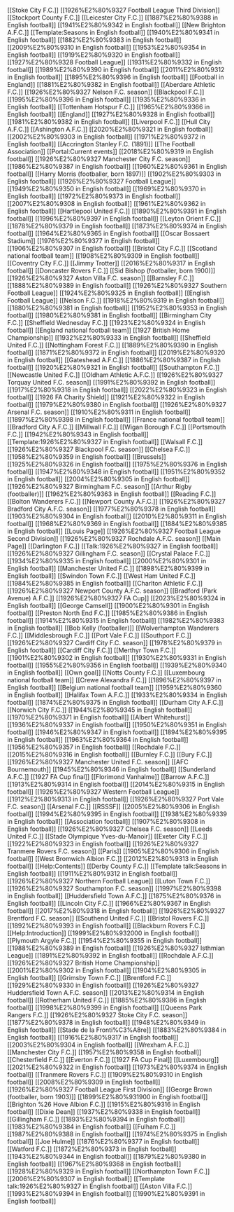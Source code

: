 [[Stoke City F.C.]]
[[1926%E2%80%9327 Football League Third Division]]
[[Stockport County F.C.]]
[[Leicester City F.C.]]
[[1887%E2%80%9388 in English football]]
[[1941%E2%80%9342 in English football]]
[[New Brighton A.F.C.]]
[[Template:Seasons in English football]]
[[1940%E2%80%9341 in English football]]
[[1882%E2%80%9383 in English football]]
[[2009%E2%80%9310 in English football]]
[[1953%E2%80%9354 in English football]]
[[1919%E2%80%9320 in English football]]
[[1927%E2%80%9328 Football League]]
[[1931%E2%80%9332 in English football]]
[[1989%E2%80%9390 in English football]]
[[2011%E2%80%9312 in English football]]
[[1895%E2%80%9396 in English football]]
[[Football in England]]
[[1881%E2%80%9382 in English football]]
[[Aberdare Athletic F.C.]]
[[1926%E2%80%9327 Nelson F.C. season]]
[[Blackpool F.C.]]
[[1995%E2%80%9396 in English football]]
[[1935%E2%80%9336 in English football]]
[[Tottenham Hotspur F.C.]]
[[1965%E2%80%9366 in English football]]
[[England]]
[[1927%E2%80%9328 in English football]]
[[1981%E2%80%9382 in English football]]
[[Liverpool F.C.]]
[[Hull City A.F.C.]]
[[Ashington A.F.C.]]
[[2020%E2%80%9321 in English football]]
[[2002%E2%80%9303 in English football]]
[[1971%E2%80%9372 in English football]]
[[Accrington Stanley F.C. (1891)]]
[[The Football Association]]
[[Portal:Current events]]
[[2018%E2%80%9319 in English football]]
[[1926%E2%80%9327 Manchester City F.C. season]]
[[1986%E2%80%9387 in English football]]
[[1960%E2%80%9361 in English football]]
[[Harry Morris (footballer, born 1897)]]
[[1902%E2%80%9303 in English football]]
[[1926%E2%80%9327 Football League]]
[[1949%E2%80%9350 in English football]]
[[1969%E2%80%9370 in English football]]
[[1972%E2%80%9373 in English football]]
[[2007%E2%80%9308 in English football]]
[[1961%E2%80%9362 in English football]]
[[Hartlepool United F.C.]]
[[1890%E2%80%9391 in English football]]
[[1996%E2%80%9397 in English football]]
[[Leyton Orient F.C.]]
[[1878%E2%80%9379 in English football]]
[[1873%E2%80%9374 in English football]]
[[1964%E2%80%9365 in English football]]
[[Oscar Bossaert Stadium]]
[[1976%E2%80%9377 in English football]]
[[1906%E2%80%9307 in English football]]
[[Bristol City F.C.]]
[[Scotland national football team]]
[[1908%E2%80%9309 in English football]]
[[Coventry City F.C.]]
[[Jimmy Trotter]]
[[2016%E2%80%9317 in English football]]
[[Doncaster Rovers F.C.]]
[[Sid Bishop (footballer, born 1900)]]
[[1926%E2%80%9327 Aston Villa F.C. season]]
[[Barnsley F.C.]]
[[1888%E2%80%9389 in English football]]
[[1926%E2%80%9327 Southern Football League]]
[[1924%E2%80%9325 in English football]]
[[English Football League]]
[[Nelson F.C.]]
[[1918%E2%80%9319 in English football]]
[[1880%E2%80%9381 in English football]]
[[1952%E2%80%9353 in English football]]
[[1980%E2%80%9381 in English football]]
[[Birmingham City F.C.]]
[[Sheffield Wednesday F.C.]]
[[1923%E2%80%9324 in English football]]
[[England national football team]]
[[1927 British Home Championship]]
[[1932%E2%80%9333 in English football]]
[[Sheffield United F.C.]]
[[Nottingham Forest F.C.]]
[[1889%E2%80%9390 in English football]]
[[1871%E2%80%9372 in English football]]
[[2019%E2%80%9320 in English football]]
[[Gateshead A.F.C.]]
[[1886%E2%80%9387 in English football]]
[[1920%E2%80%9321 in English football]]
[[Southampton F.C.]]
[[Newcastle United F.C.]]
[[Oldham Athletic A.F.C.]]
[[1926%E2%80%9327 Torquay United F.C. season]]
[[1991%E2%80%9392 in English football]]
[[1917%E2%80%9318 in English football]]
[[2022%E2%80%9323 in English football]]
[[1926 FA Charity Shield]]
[[1921%E2%80%9322 in English football]]
[[1979%E2%80%9380 in English football]]
[[1926%E2%80%9327 Arsenal F.C. season]]
[[1910%E2%80%9311 in English football]]
[[1897%E2%80%9398 in English football]]
[[France national football team]]
[[Bradford City A.F.C.]]
[[Millwall F.C.]]
[[Wigan Borough F.C.]]
[[Portsmouth F.C.]]
[[1942%E2%80%9343 in English football]]
[[Template:1926%E2%80%9327 in English football]]
[[Walsall F.C.]]
[[1926%E2%80%9327 Blackpool F.C. season]]
[[Chelsea F.C.]]
[[1958%E2%80%9359 in English football]]
[[Brussels]]
[[1925%E2%80%9326 in English football]]
[[1975%E2%80%9376 in English football]]
[[1947%E2%80%9348 in English football]]
[[1951%E2%80%9352 in English football]]
[[2004%E2%80%9305 in English football]]
[[1926%E2%80%9327 Birmingham F.C. season]]
[[Arthur Rigby (footballer)]]
[[1962%E2%80%9363 in English football]]
[[Reading F.C.]]
[[Bolton Wanderers F.C.]]
[[Newport County A.F.C.]]
[[1926%E2%80%9327 Bradford City A.F.C. season]]
[[1977%E2%80%9378 in English football]]
[[1903%E2%80%9304 in English football]]
[[2010%E2%80%9311 in English football]]
[[1968%E2%80%9369 in English football]]
[[1884%E2%80%9385 in English football]]
[[Louis Page]]
[[1926%E2%80%9327 Football League Second Division]]
[[1926%E2%80%9327 Rochdale A.F.C. season]]
[[Main Page]]
[[Darlington F.C.]]
[[Talk:1926%E2%80%9327 in English football]]
[[1926%E2%80%9327 Gillingham F.C. season]]
[[Crystal Palace F.C.]]
[[1934%E2%80%9335 in English football]]
[[2000%E2%80%9301 in English football]]
[[Manchester United F.C.]]
[[1898%E2%80%9399 in English football]]
[[Swindon Town F.C.]]
[[West Ham United F.C.]]
[[1984%E2%80%9385 in English football]]
[[Charlton Athletic F.C.]]
[[1926%E2%80%9327 Newport County A.F.C. season]]
[[Bradford (Park Avenue) A.F.C.]]
[[1926%E2%80%9327 FA Cup]]
[[2023%E2%80%9324 in English football]]
[[George Camsell]]
[[1900%E2%80%9301 in English football]]
[[Preston North End F.C.]]
[[1985%E2%80%9386 in English football]]
[[1914%E2%80%9315 in English football]]
[[1982%E2%80%9383 in English football]]
[[Bob Kelly (footballer)]]
[[Wolverhampton Wanderers F.C.]]
[[Middlesbrough F.C.]]
[[Port Vale F.C.]]
[[Southport F.C.]]
[[1926%E2%80%9327 Cardiff City F.C. season]]
[[1978%E2%80%9379 in English football]]
[[Cardiff City F.C.]]
[[Merthyr Town F.C.]]
[[1901%E2%80%9302 in English football]]
[[1930%E2%80%9331 in English football]]
[[1955%E2%80%9356 in English football]]
[[1939%E2%80%9340 in English football]]
[[Own goal]]
[[Notts County F.C.]]
[[Luxembourg national football team]]
[[Crewe Alexandra F.C.]]
[[1896%E2%80%9397 in English football]]
[[Belgium national football team]]
[[1959%E2%80%9360 in English football]]
[[Halifax Town A.F.C.]]
[[1933%E2%80%9334 in English football]]
[[1874%E2%80%9375 in English football]]
[[Durham City A.F.C.]]
[[Norwich City F.C.]]
[[1944%E2%80%9345 in English football]]
[[1970%E2%80%9371 in English football]]
[[Albert Whitehurst]]
[[1936%E2%80%9337 in English football]]
[[1950%E2%80%9351 in English football]]
[[1946%E2%80%9347 in English football]]
[[1894%E2%80%9395 in English football]]
[[1963%E2%80%9364 in English football]]
[[1956%E2%80%9357 in English football]]
[[Rochdale F.C.]]
[[2015%E2%80%9316 in English football]]
[[Burnley F.C.]]
[[Bury F.C.]]
[[1926%E2%80%9327 Manchester United F.C. season]]
[[AFC Bournemouth]]
[[1945%E2%80%9346 in English football]]
[[Sunderland A.F.C.]]
[[1927 FA Cup final]]
[[Florimond Vanhalme]]
[[Barrow A.F.C.]]
[[1913%E2%80%9314 in English football]]
[[2014%E2%80%9315 in English football]]
[[1926%E2%80%9327 Western Football League]]
[[1912%E2%80%9313 in English football]]
[[1926%E2%80%9327 Port Vale F.C. season]]
[[Arsenal F.C.]]
[[RSSSF]]
[[2005%E2%80%9306 in English football]]
[[1994%E2%80%9395 in English football]]
[[1938%E2%80%9339 in English football]]
[[Association football]]
[[1907%E2%80%9308 in English football]]
[[1926%E2%80%9327 Chelsea F.C. season]]
[[Leeds United F.C.]]
[[Stade Olympique Yves-du-Manoir]]
[[Exeter City F.C.]]
[[1922%E2%80%9323 in English football]]
[[1926%E2%80%9327 Tranmere Rovers F.C. season]]
[[Paris]]
[[1905%E2%80%9306 in English football]]
[[West Bromwich Albion F.C.]]
[[2012%E2%80%9313 in English football]]
[[Help:Contents]]
[[Derby County F.C.]]
[[Template talk:Seasons in English football]]
[[1911%E2%80%9312 in English football]]
[[1926%E2%80%9327 Northern Football League]]
[[Luton Town F.C.]]
[[1926%E2%80%9327 Southampton F.C. season]]
[[1997%E2%80%9398 in English football]]
[[Huddersfield Town A.F.C.]]
[[1875%E2%80%9376 in English football]]
[[Lincoln City F.C.]]
[[1966%E2%80%9367 in English football]]
[[2017%E2%80%9318 in English football]]
[[1926%E2%80%9327 Brentford F.C. season]]
[[Southend United F.C.]]
[[Bristol Rovers F.C.]]
[[1892%E2%80%9393 in English football]]
[[Blackburn Rovers F.C.]]
[[Help:Introduction]]
[[1999%E2%80%932000 in English football]]
[[Plymouth Argyle F.C.]]
[[1954%E2%80%9355 in English football]]
[[1988%E2%80%9389 in English football]]
[[1926%E2%80%9327 Isthmian League]]
[[1891%E2%80%9392 in English football]]
[[Rochdale A.F.C.]]
[[1926%E2%80%9327 British Home Championship]]
[[2001%E2%80%9302 in English football]]
[[1904%E2%80%9305 in English football]]
[[Grimsby Town F.C.]]
[[Brentford F.C.]]
[[1929%E2%80%9330 in English football]]
[[1926%E2%80%9327 Huddersfield Town A.F.C. season]]
[[2013%E2%80%9314 in English football]]
[[Rotherham United F.C.]]
[[1885%E2%80%9386 in English football]]
[[1998%E2%80%9399 in English football]]
[[Queens Park Rangers F.C.]]
[[1926%E2%80%9327 Stoke City F.C. season]]
[[1877%E2%80%9378 in English football]]
[[1948%E2%80%9349 in English football]]
[[Stade de la Fronti%C3%A8re]]
[[1883%E2%80%9384 in English football]]
[[1916%E2%80%9317 in English football]]
[[2003%E2%80%9304 in English football]]
[[Wrexham A.F.C.]]
[[Manchester City F.C.]]
[[1957%E2%80%9358 in English football]]
[[Chesterfield F.C.]]
[[Everton F.C.]]
[[1927 FA Cup Final]]
[[Luxembourg]]
[[2021%E2%80%9322 in English football]]
[[1973%E2%80%9374 in English football]]
[[Tranmere Rovers F.C.]]
[[1909%E2%80%9310 in English football]]
[[2008%E2%80%9309 in English football]]
[[1926%E2%80%9327 Football League First Division]]
[[George Brown (footballer, born 1903)]]
[[1899%E2%80%931900 in English football]]
[[Brighton %26 Hove Albion F.C.]]
[[1915%E2%80%9316 in English football]]
[[Dixie Dean]]
[[1937%E2%80%9338 in English football]]
[[Gillingham F.C.]]
[[1893%E2%80%9394 in English football]]
[[1983%E2%80%9384 in English football]]
[[Fulham F.C.]]
[[1987%E2%80%9388 in English football]]
[[1974%E2%80%9375 in English football]]
[[Joe Hulme]]
[[1876%E2%80%9377 in English football]]
[[Watford F.C.]]
[[1872%E2%80%9373 in English football]]
[[1943%E2%80%9344 in English football]]
[[1879%E2%80%9380 in English football]]
[[1967%E2%80%9368 in English football]]
[[1928%E2%80%9329 in English football]]
[[Northampton Town F.C.]]
[[2006%E2%80%9307 in English football]]
[[Template talk:1926%E2%80%9327 in English football]]
[[Aston Villa F.C.]]
[[1993%E2%80%9394 in English football]]
[[1990%E2%80%9391 in English football]]
